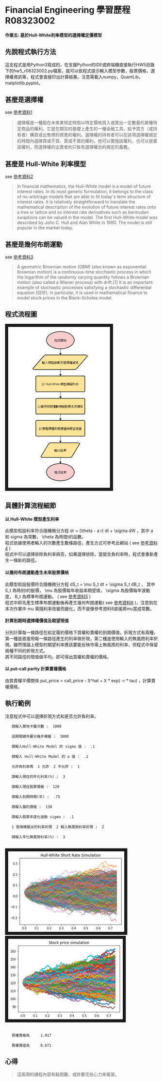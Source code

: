 # Financial Engineering  學習歷程  R08323002

#### 作業五: 基於Hull-White利率模型的選擇權定價模型

## 先說程式執行方法

這支程式是用Python3寫成的，在支援Python的IDE或終端機直接執行HW5目錄下的hw5_r08323002.py檔案，就可以依程式提示輸入模型參數，股票價格，選擇權資訊等，程式會直接印出計算結果。注意需載入numpy，QuantLib，matplotlib.pyplot。


## 甚麼是選擇權
see [參考資料1](https://wiki.mbalib.com/zh-tw/%E6%9C%9F%E6%9D%83)  
>選擇權是一種能在未來某特定時間以特定價格買入或賣出一定數量的某種特定商品的權利。它是在期貨的基礎上產生的一種金融工具，給予買方（或持有者）購買或出售標的資產的權利。選擇權的持有者可以在該項選擇權規定的時間內選擇買或不買、賣或不賣的權利，他可以實施該權利，也可以放棄該權利，而選擇權的出賣者則只負有選擇權合約規定的義務。  

## 甚麼是 Hull-White 利率模型
see [參考資料2](https://en.wikipedia.org/wiki/Hull%E2%80%93White_model)
>In financial mathematics, the Hull–White model is a model of future interest rates. In its most generic formulation, it belongs to the class of no-arbitrage models that are able to fit today's term structure of interest rates. It is relatively straightforward to translate the mathematical description of the evolution of future interest rates onto a tree or lattice and so interest rate derivatives such as bermudan swaptions can be valued in the model. The first Hull–White model was described by John C. Hull and Alan White in 1990. The model is still popular in the market today.

## 甚麼是幾何布朗運動
see [參考資料3](https://en.wikipedia.org/wiki/Geometric_Brownian_motion)
>A geometric Brownian motion (GBM) (also known as exponential Brownian motion) is a continuous-time stochastic process in which the logarithm of the randomly varying quantity follows a Brownian motion (also called a Wiener process) with drift.[1] It is an important example of stochastic processes satisfying a stochastic differential equation (SDE); in particular, it is used in mathematical finance to model stock prices in the Black–Scholes model.

## 程式流程圖

<img src="/HW5/hw5_flow.png" width = "336" height = "528" border="10" />

## 具體計算流程細節
#### 以 Hull-White 模型產生利率
此模型假設利率符合隨機微分方程 dr = (\theta - a r) dt + \sigma dW ，其中 a 和 sigma 為常數， \theta 為時間t的函數。  
程式依據使用者輸入的次數產生數條路徑，產生方式可參考此網站 ( see [參考資料4](http://gouthamanbalaraman.com/blog/hull-white-simulation-quantlib-python.html) )  
程式中可以選擇排除負利率與否，如果選擇排除，當發生負利率時，程式會重新產生一條新的路徑。

#### 以幾何布朗運動產生未來股票價格
此模型假設股價符合隨機微分方程 dS_t = \mu S_t dt + \sigma S_t dB_t ， 其中 S_t 為時刻t的股價， \mu 為股價每年收益率期望值， \sigma 為股價每年波動度， B_t 為標準布朗運動。 ( see [參考資料5](https://ch-hsieh.blogspot.com/2012/04/how-to-solve-sde-practically-4.html) )  
程式中即先產生標準布朗運動後再產生幾何布朗運動( see [參考資料6](https://colab.research.google.com/drive/1LL_m1UO_U2oHDMQhBDPjhUBANDpVhev7) )，注意到在本次作業中 mu 需隨利率改變而變化，而不是像參考資料6直接將mu當成常數。

#### 計算到期時選擇權價值及期望現值
分別計算每一條路徑在給定履約價格下買權和賣權的到期價值。折現方式有兩種，第一種是直接用每一條路徑產生的利率做折現，第二種是使用輸入的無風險利率折現。雖然理論上模型的期望利率應該要能反映市場上無風險的利率，但程式中保留兩種不同的折現方式。  
將不同路徑的現值做平均，即可得出買權和賣權的價格。

#### 以 put-call parity 計算賣權價格
由買賣權平價關係 put_price = call_price - S^hat + X * exp( -r * tau) ，計算賣權價格。  

## 執行範例

注意程式中可以選擇折現方式和是否允許負利率。

```
   請輸入蒙地卡羅次數 :  1000

   這期間總共要分幾步模擬 :  3000

   請輸入Hull-White Model 的 sigma 值 :  .1

   請輸入 Hull-White Model 的 a 值 :  .1

   允許負利率嗎  1 允許  2 不允許 :  1

   請輸入現在的年化利率(%) :  3

   請輸入現在股票價格 :  120

   請輸入到期時間(年) :  .75

   請輸入履約價格 :  130

   請輸入股票年度化波動 sigma :  .1

   1 使用模擬出的利率折現  2 輸入無風險利率折現 :  2

   請輸入年化無風險利率(%) :  3
 
```

<img src="/HW5/hw5_ex01.png" width = "383" height = "264" border="10" />
   
<img src="/HW5/hw5_ex02.png" width = "378" height = "264" border="10" />

```

   買權價格為     1.917 

   賣權價值為     8.671 

```

## 心得
> 這兩周的課程內容有點困難，或許要花些心力來複習。
